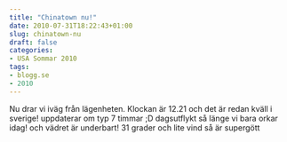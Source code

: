 ```yaml
---
title: "Chinatown nu!"
date: 2010-07-31T18:22:43+01:00
slug: chinatown-nu
draft: false
categories:
- USA Sommar 2010
tags:
- blogg.se
- 2010
---
```

Nu drar vi iväg från lägenheten. Klockan är 12.21 och det är redan kväll i sverige! uppdaterar om typ 7 timmar ;D dagsutflykt så länge vi bara orkar idag! och vädret är underbart! 31 grader och lite vind så är supergött